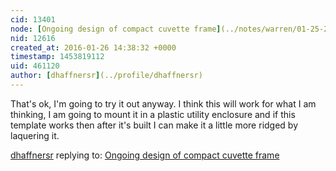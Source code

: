```yaml
---
cid: 13401
node: [Ongoing design of compact cuvette frame](../notes/warren/01-25-2016/ongoing-design-of-compact-cuvette-frame)
nid: 12616
created_at: 2016-01-26 14:38:32 +0000
timestamp: 1453819112
uid: 461120
author: [dhaffnersr](../profile/dhaffnersr)
---
```


That's ok, I'm going to try it out anyway. I think this will work for what I am thinking, I am going to mount it in a plastic utility enclosure and if this template works then after it's built I can make it a little more ridged by laquering it. 

[dhaffnersr](../profile/dhaffnersr) replying to: [Ongoing design of compact cuvette frame](../notes/warren/01-25-2016/ongoing-design-of-compact-cuvette-frame)

